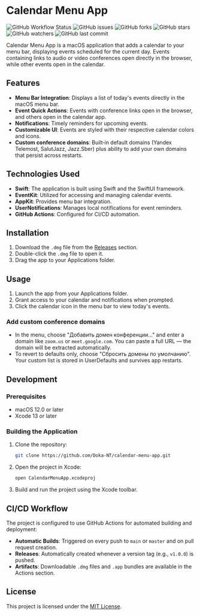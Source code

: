 # Calendar Menu App

![GitHub Workflow Status](https://img.shields.io/github/actions/workflow/status/Doka-NT/calendar-menu-app/ci.yml?branch=master) 
![GitHub issues](https://img.shields.io/github/issues/Doka-NT/calendar-menu-app)
![GitHub forks](https://img.shields.io/github/forks/Doka-NT/calendar-menu-app?style=social)
![GitHub stars](https://img.shields.io/github/stars/Doka-NT/calendar-menu-app?style=social)
![GitHub watchers](https://img.shields.io/github/watchers/Doka-NT/calendar-menu-app?style=social)
![GitHub last commit](https://img.shields.io/github/last-commit/Doka-NT/calendar-menu-app)

Calendar Menu App is a macOS application that adds a calendar to your menu bar, displaying events scheduled for the current day. Events containing links to audio or video conferences open directly in the browser, while other events open in the calendar.

## Features

- **Menu Bar Integration**: Displays a list of today's events directly in the macOS menu bar.
- **Event Quick Actions**: Events with conference links open in the browser, and others open in the calendar app.
- **Notifications**: Timely reminders for upcoming events.
- **Customizable UI**: Events are styled with their respective calendar colors and icons.
- **Custom conference domains**: Built‑in default domains (Yandex Telemost, SalutJazz, Jazz.Sber) plus ability to add your own domains that persist across restarts.

## Technologies Used

- **Swift**: The application is built using Swift and the SwiftUI framework.
- **EventKit**: Utilized for accessing and managing calendar events.
- **AppKit**: Provides menu bar integration.
- **UserNotifications**: Manages local notifications for event reminders.
- **GitHub Actions**: Configured for CI/CD automation.

## Installation

1. Download the `.dmg` file from the [Releases](https://github.com/Doka-NT/calendar-menu-app/releases) section.
2. Double-click the `.dmg` file to open it.
3. Drag the app to your Applications folder.

## Usage

1. Launch the app from your Applications folder.
2. Grant access to your calendar and notifications when prompted.
3. Click the calendar icon in the menu bar to view today's events.

### Add custom conference domains

- In the menu, choose "Добавить домен конференции…" and enter a domain like `zoom.us` or `meet.google.com`. You can paste a full URL — the domain will be extracted automatically.
- To revert to defaults only, choose "Сбросить домены по умолчанию". Your custom list is stored in UserDefaults and survives app restarts.

## Development

### Prerequisites

- macOS 12.0 or later
- Xcode 13 or later

### Building the Application

1. Clone the repository:
   ```bash
   git clone https://github.com/Doka-NT/calendar-menu-app.git
   ```
2. Open the project in Xcode:
   ```bash
   open CalendarMenuApp.xcodeproj
   ```
3. Build and run the project using the Xcode toolbar.

## CI/CD Workflow

The project is configured to use GitHub Actions for automated building and deployment:

- **Automatic Builds**: Triggered on every push to `main` or `master` and on pull request creation.
- **Releases**: Automatically created whenever a version tag (e.g., `v1.0.0`) is pushed.
- **Artifacts**: Downloadable `.dmg` files and `.app` bundles are available in the Actions section.

## License

This project is licensed under the [MIT License](LICENSE).
